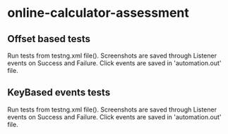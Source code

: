 # online-calculator-assessment

## Offset based tests
Run tests from testng.xml file(<test name="Online-Calculator-Offset-Based">).
Screenshots are saved through Listener events on Success and Failure.
Click events are saved in 'automation.out' file.

## KeyBased events tests
Run tests from testng.xml file(<test name="Online-Calculator-Key-Based">).
Screenshots are saved through Listener events on Success and Failure.
Click events are saved in 'automation.out' file.